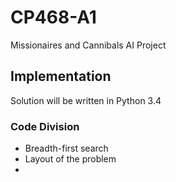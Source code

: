 # CP468-A1
Missionaires and Cannibals AI Project 

## Implementation
Solution will be written in Python 3.4

### Code Division
- Breadth-first search
- Layout of the problem 
- 